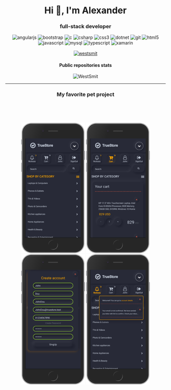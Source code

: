 <h1 align="center">Hi 👋, I'm Alexander</h1>
<h3 align="center">full-stack developer</h3>

<p align="center"><img src="https://devicons.github.io/devicon/devicon.git/icons/angularjs/angularjs-original.svg" alt="angularjs" width="40" height="40"/> <img src="https://devicons.github.io/devicon/devicon.git/icons/bootstrap/bootstrap-plain.svg" alt="bootstrap" width="40" height="40"/> <img src="https://devicons.github.io/devicon/devicon.git/icons/c/c-original.svg" alt="c" width="40" height="40"/> <img src="https://devicons.github.io/devicon/devicon.git/icons/csharp/csharp-original.svg" alt="csharp" width="40" height="40"/> <img src="https://devicons.github.io/devicon/devicon.git/icons/css3/css3-original-wordmark.svg" alt="css3" width="40" height="40"/> <img src="https://devicons.github.io/devicon/devicon.git/icons/dot-net/dot-net-original-wordmark.svg" alt="dotnet" width="40" height="40"/> <img src="https://www.vectorlogo.zone/logos/git-scm/git-scm-icon.svg" alt="git" width="40" height="40"/> <img src="https://devicons.github.io/devicon/devicon.git/icons/html5/html5-original-wordmark.svg" alt="html5" width="40" height="40"/> <img src="https://devicons.github.io/devicon/devicon.git/icons/javascript/javascript-original.svg" alt="javascript" width="40" height="40"/> <img src="https://devicons.github.io/devicon/devicon.git/icons/mysql/mysql-original-wordmark.svg" alt="mysql" width="40" height="40"/> <img src="https://devicons.github.io/devicon/devicon.git/icons/typescript/typescript-original.svg" alt="typescript" width="40" height="40"/> <img src="https://raw.githubusercontent.com/detain/svg-logos/780f25886640cef088af994181646db2f6b1a3f8/svg/xamarin.svg" alt="xamarin" width="40" height="40"/></p><p align="center">
<a href="https://linkedin.com/in/westsmit" target="blank"><img align="center" src="https://cdn.jsdelivr.net/npm/simple-icons@3.0.1/icons/linkedin.svg" alt="westsmit" height="30" width="30" /></a>
</p>
<h4 align="center">Public repositories stats</h4>
<p align="center"> 
  <img src=https://github-readme-stats.vercel.app/api?username=WestSmit&count_private=true&show_icons=true alt=WestSmit />  
</p>

___

<p><h3 align="center">My favorite pet project</h3></p>
<p align="center">  
  <a href=https://github.com/WestSmit/TrueStore-API>
    <img align="center" src="https://github-readme-stats.vercel.app/api/pin/?username=WestSmit&repo=TrueStore-API" alt="" />
  </a>
</p>
<p align="center">
  <a href=https://github.com/WestSmit/TrueStore-Angular>
    <img align="center" src="https://github-readme-stats.vercel.app/api/pin/?username=WestSmit&repo=TrueStore-Angular" alt=""/>
  </a>
</p>
<p align="center"><img width=200px src=https://github.com/WestSmit/TrueStore-Angular/blob/master/src/assets/screenshot_phone_1.png> <img width=200px src=https://github.com/WestSmit/TrueStore-Angular/blob/master/src/assets/screenshot_phone_2.png> <img width=200px src=https://github.com/WestSmit/TrueStore-Angular/blob/master/src/assets/screenshot_phone_3.png> <img width=200px src=https://github.com/WestSmit/TrueStore-Angular/blob/master/src/assets/screenshot_phone_4.png></p>

